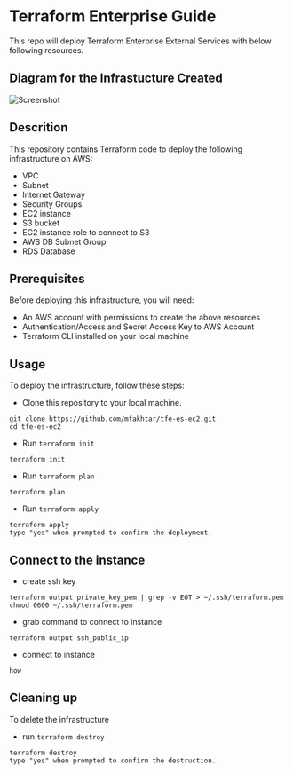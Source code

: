 # Terraform Enterprise Guide

This repo will deploy Terraform Enterprise External Services with below following resources.

## Diagram for the Infrastucture Created
![Screenshot](diagram/aws_infrastructure.png)

## Descrition
This repository contains Terraform code to deploy the following infrastructure on AWS:

- VPC
- Subnet
- Internet Gateway
- Security Groups
- EC2 instance
- S3 bucket
- EC2 instance role to connect to S3
- AWS DB Subnet Group
- RDS Database

## Prerequisites

Before deploying this infrastructure, you will need:

- An AWS account with permissions to create the above resources
- Authentication/Access and Secret Access Key to AWS Account
- Terraform CLI installed on your local machine

## Usage

To deploy the infrastructure, follow these steps:

- Clone this repository to your local machine.
```
git clone https://github.com/mfakhtar/tfe-es-ec2.git
cd tfe-es-ec2
```

- Run `terraform init`
```
terraform init
```

- Run `terraform plan`
```
terraform plan
```

- Run `terraform apply`
```
terraform apply
type "yes" when prompted to confirm the deployment.
```



## Connect to the instance

- create ssh key
```
terraform output private_key_pem | grep -v EOT > ~/.ssh/terraform.pem
chmod 0600 ~/.ssh/terraform.pem
```

- grab command to connect to instance
```
terraform output ssh_public_ip
```

- connect to instance
```
how
```

## Cleaning up
To delete the infrastructure
- run `terraform destroy`
```
terraform destroy
type "yes" when prompted to confirm the destruction.
```
